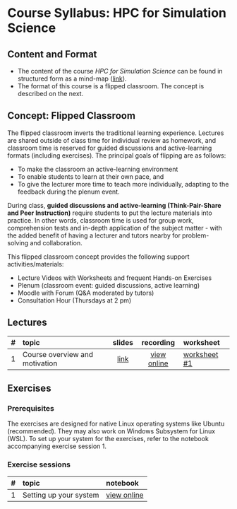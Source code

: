 # Course Syllabus: HPC for Simulation Science

## Content and Format

* The content of the course *HPC for Simulation Science* can be found in structured form as a mind-map ([link](...)).
* The format of this course is a flipped classroom. The concept is described on the next.

## Concept: Flipped Classroom
The flipped classroom inverts the traditional learning experience. Lectures are shared outside of class time for individual review as homework, and classroom time is reserved for guided discussions and active-learning formats (including exercises). The principal goals of flipping are as follows:

* To make the classroom an active-learning environment
* To enable students to learn at their own pace, and
* To give the lecturer more time to teach more individually, adapting to the feedback during the plenum event.

During class, **guided discussions and active-learning (Think-Pair-Share and Peer Instruction)** require students to put the lecture materials into practice. In other words, classroom time is used for group work, comprehension tests and in-depth application of the subject matter - with the added benefit of having a lecturer and tutors nearby for problem-solving and collaboration.

This flipped classroom concept provides the following support activities/materials:

* Lecture Videos with Worksheets and frequent Hands-on Exercises
* Plenum (classroom event: guided discussions, active learning)
* Moodle with Forum (Q&A moderated by tutors)
* Consultation Hour (Thursdays at 2 pm)


## Lectures

| # | topic | slides | recording | worksheet |
|--:|:------|:------:|:---------:|:----------|
| 1 | Course overview and motivation | [link](...) | [view online](...) | [worksheet #1](...) |


## Exercises

### Prerequisites

The exercises are designed for native Linux operating systems like Ubuntu (recommended). They may also work on Windows Subsystem for Linux (WSL). To set up your system for the exercises, refer to the notebook accompanying exercise session 1.

### Exercise sessions

| # | topic | notebook |
|--:|:------|:---------|
| 1 | Setting up your system | [view online](...) |
